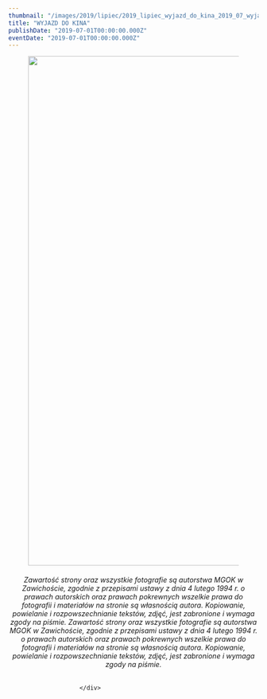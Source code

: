 ```yaml
---
thumbnail: "/images/2019/lipiec/2019_lipiec_wyjazd_do_kina_2019_07_wyjazd_do_kina_Król-Lew-plakatstr-724x1024.jpg"
title: "WYJAZD DO KINA"
publishDate: "2019-07-01T00:00:00.000Z"
eventDate: "2019-07-01T00:00:00.000Z"
---
```


<div class="entry-content">
							
							
<figure class="wp-block-image"><img fetchpriority="high" decoding="async" width="724" height="1024" src="/images/2019/lipiec/2019_lipiec_wyjazd_do_kina_2019_07_wyjazd_do_kina_Król-Lew-plakatstr-724x1024.jpg" alt="" class="wp-image-6737" srcset="/images/2019/lipiec/2019_lipiec_wyjazd_do_kina_2019_07_wyjazd_do_kina_Król-Lew-plakatstr-724x1024.jpg 724w, /images/2019/lipiec/Król-Lew-plakatstr-212x300.jpg 212w, /images/2019/lipiec/Król-Lew-plakatstr-768x1086.jpg 768w, /images/2019/lipiec/Król-Lew-plakatstr.jpg 800w" sizes="(max-width: 724px) 100vw, 724px"></figure>



<h6 class="wp-block-heading" style="text-align:center"> Zawartość strony oraz wszystkie fotografie są autorstwa MGOK w  Zawichoście, zgodnie z przepisami ustawy z dnia 4 lutego 1994 r. o prawach autorskich oraz prawach pokrewnych wszelkie prawa do  fotografii i materiałów na stronie są własnością autora. Kopiowanie,  powielanie i rozpowszechnianie tekstów, zdjęć, jest zabronione i wymaga  zgody na piśmie. <em> Zawartość strony oraz wszystkie  fotografie są autorstwa MGOK w Zawichoście, zgodnie z przepisami ustawy z  dnia 4 lutego 1994 r. o prawach autorskich oraz prawach pokrewnych  wszelkie prawa do fotografii i materiałów na stronie są własnością  autora. Kopiowanie, powielanie i rozpowszechnianie tekstów, zdjęć, jest  zabronione i wymaga zgody na piśmie. </em> </h6>
						
						</div>
